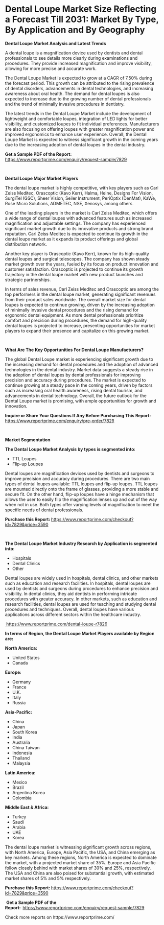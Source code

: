 <p><h1>Dental Loupe Market Size Reflecting a Forecast Till 2031: Market By Type, By Application and By Geography</h1></p><p><strong>Dental Loupe Market Analysis and Latest Trends</strong></p>
<p><p>A dental loupe is a magnification device used by dentists and dental professionals to see details more clearly during examinations and procedures. They provide increased magnification and improve visibility, allowing for more precise and accurate work.</p><p>The Dental Loupe Market is expected to grow at a CAGR of 7.50% during the forecast period. This growth can be attributed to the rising prevalence of dental disorders, advancements in dental technologies, and increasing awareness about oral health. The demand for dental loupes is also expected to increase due to the growing number of dental professionals and the trend of minimally invasive procedures in dentistry.</p><p>The latest trends in the Dental Loupe Market include the development of lightweight and comfortable loupes, integration of LED lights for better visibility, and customized loupes to fit individual preferences. Manufacturers are also focusing on offering loupes with greater magnification power and improved ergonomics to enhance user experience. Overall, the Dental Loupe Market is expected to witness significant growth in the coming years due to the increasing adoption of dental loupes in the dental industry.</p></p>
<p><strong>Get a Sample PDF of the Report:&nbsp;</strong> <a href="https://www.reportprime.com/enquiry/request-sample/7829">https://www.reportprime.com/enquiry/request-sample/7829</a></p>
<p>&nbsp;</p>
<p><strong>Dental Loupe Major Market Players</strong></p>
<p><p>The dental loupe market is highly competitive, with key players such as Carl Zeiss Meditec, Orascoptic (Kavo Kerr), Halma, Heine, Designs For Vision, SurgiTel (GSC), Sheer Vision, Seiler Instrument, PeriOptix (DenMat), KaWe, Rose Micro Solutions, ADMETEC, NSE, Xenosys, among others.</p><p>One of the leading players in the market is Carl Zeiss Meditec, which offers a wide range of dental loupes with advanced features such as increased magnification and adjustable settings. The company has experienced significant market growth due to its innovative products and strong brand reputation. Carl Zeiss Meditec is expected to continue its growth in the dental loupe market as it expands its product offerings and global distribution network.</p><p>Another key player is Orascoptic (Kavo Kerr), known for its high-quality dental loupes and surgical telescopes. The company has shown steady market growth over the years, fueled by its focus on product innovation and customer satisfaction. Orascoptic is projected to continue its growth trajectory in the dental loupe market with new product launches and strategic partnerships.</p><p>In terms of sales revenue, Carl Zeiss Meditec and Orascoptic are among the top performers in the dental loupe market, generating significant revenues from their product sales worldwide. The overall market size for dental loupes is expected to continue growing, driven by the increasing adoption of minimally invasive dental procedures and the rising demand for ergonomic dental equipment. As more dental professionals prioritize comfort and precision during procedures, the demand for high-quality dental loupes is projected to increase, presenting opportunities for market players to expand their presence and capitalize on this growing market.</p></p>
<p>&nbsp;</p>
<p><strong>What Are The Key Opportunities For Dental Loupe Manufacturers?</strong></p>
<p><p>The global Dental Loupe market is experiencing significant growth due to the increasing demand for dental procedures and the adoption of advanced technologies in the dental industry. Market data suggests a steady rise in the adoption of dental loupes by dental professionals for improving precision and accuracy during procedures. The market is expected to continue growing at a steady pace in the coming years, driven by factors such as increasing oral health awareness, rising dental tourism, and advancements in dental technology. Overall, the future outlook for the Dental Loupe market is promising, with ample opportunities for growth and innovation.</p></p>
<p><strong>Inquire or Share Your Questions If Any Before Purchasing This Report:</strong> <a href="https://www.reportprime.com/enquiry/pre-order/7829">https://www.reportprime.com/enquiry/pre-order/7829</a></p>
<p>&nbsp;</p>
<p><strong>Market Segmentation</strong></p>
<p><strong>The Dental Loupe Market Analysis by types is segmented into:</strong></p>
<p><ul><li>TTL Loupes</li><li>Flip-up Loupes</li></ul></p>
<p><p>Dental loupes are magnification devices used by dentists and surgeons to improve precision and accuracy during procedures. There are two main types of dental loupes available: TTL loupes and flip-up loupes. TTL loupes are mounted directly onto the frame of glasses, providing a more stable and secure fit. On the other hand, flip-up loupes have a hinge mechanism that allows the user to easily flip the magnification lenses up and out of the way when not in use. Both types offer varying levels of magnification to meet the specific needs of dental professionals.</p></p>
<p><strong>Purchase this Report:&nbsp;</strong><a href="https://www.reportprime.com/checkout?id=7829&price=3590">https://www.reportprime.com/checkout?id=7829&price=3590</a></p>
<p>&nbsp;</p>
<p><strong>The Dental Loupe Market Industry Research by Application is segmented into:</strong></p>
<p><ul><li>Hospitals</li><li>Dental Clinics</li><li>Other</li></ul></p>
<p><p>Dental loupes are widely used in hospitals, dental clinics, and other markets such as education and research facilities. In hospitals, dental loupes are used by dentists and surgeons during procedures to enhance precision and visibility. In dental clinics, they aid dentists in performing intricate procedures with greater accuracy. In other markets, such as education and research facilities, dental loupes are used for teaching and studying dental procedures and techniques. Overall, dental loupes have various applications across different sectors within the healthcare industry.</p></p>
<p><a href="https://www.reportprime.com/dental-loupe-r7829">&nbsp;https://www.reportprime.com/dental-loupe-r7829</a></p>
<p><strong>In terms of Region, the Dental Loupe Market Players available by Region are:</strong></p>
<p>
    <p> <strong> North America: </strong>
        <ul>
            <li>United States</li>
            <li>Canada</li>
        </ul>
        </p> 
    <p> <strong> Europe: </strong>
        <ul>
            <li>Germany</li>
            <li>France</li>
            <li>U.K.</li>
            <li>Italy</li>
            <li>Russia</li>
        </ul>
        </p> 
    <p> <strong> Asia-Pacific: </strong>
        <ul>
            <li>China</li>
            <li>Japan</li>
            <li>South Korea</li>
            <li>India</li>
            <li>Australia</li>
            <li>China Taiwan</li>
            <li>Indonesia</li>
            <li>Thailand</li>
            <li>Malaysia</li>
        </ul>
        </p> 
    <p> <strong> Latin America: </strong>
        <ul>
            <li>Mexico</li>
            <li>Brazil</li>
            <li>Argentina Korea</li>
            <li>Colombia</li>
        </ul>
        </p> 
    <p> <strong> Middle East & Africa: </strong>
        <ul>
            <li>Turkey</li>
            <li>Saudi</li>
            <li>Arabia</li>
            <li>UAE</li>
            <li>Korea</li>
        </ul>
    </p>
    </p>
<p><p>The dental loupe market is witnessing significant growth across regions, with North America, Europe, Asia Pacific, the USA, and China emerging as key markets. Among these regions, North America is expected to dominate the market, with a projected market share of 35%. Europe and Asia Pacific follow closely behind with market shares of 30% and 25%, respectively. The USA and China are also poised for substantial growth, with estimated market shares of 5% and 5% respectively.</p></p>
<p><strong>Purchase this Report: </strong><a href="https://www.reportprime.com/checkout?id=7829&price=3590">https://www.reportprime.com/checkout?id=7829&price=3590</a></p>
<p>&nbsp;<strong>Get a Sample PDF of the Report:&nbsp;&nbsp;</strong><a href="https://www.reportprime.com/enquiry/request-sample/7829">https://www.reportprime.com/enquiry/request-sample/7829</a></p>
<p><strong></strong></p>
<p>Check more reports on https://www.reportprime.com/</p>